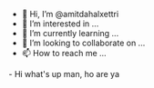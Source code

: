 - 👋 Hi, I’m @amitdahalxettri
- 👀 I’m interested in ...
- 🌱 I’m currently learning ...
- 💞️ I’m looking to collaborate on ...
- 📫 How to reach me ...

<!---
amitdahalxettri/amitdahalxettri is a ✨ special ✨ repository because its `README.md` (this file) appears on your GitHub profile.
You can click the Preview link to take a look at your changes.
---> - Hi what's up man, ho are ya
